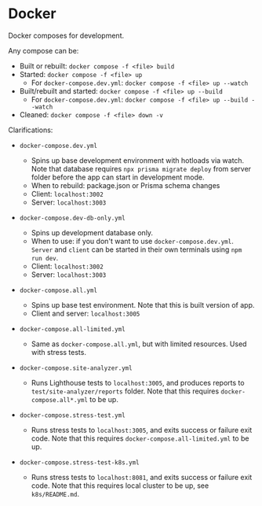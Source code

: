 # Docker

Docker composes for development.

Any compose can be:

- Built or rebuilt: `docker compose -f <file> build`
- Started: `docker compose -f <file> up`
  - For `docker-compose.dev.yml`: `docker compose -f <file> up --watch`
- Built/rebuilt and started: `docker compose -f <file> up --build`
  - For `docker-compose.dev.yml`: `docker compose -f <file> up --build --watch`
- Cleaned: `docker compose -f <file> down -v`

Clarifications:

- `docker-compose.dev.yml`

  - Spins up base development environment with hotloads via watch. Note that database requires `npx prisma migrate deploy` from server folder before the app can start in development mode.
  - When to rebuild: package.json or Prisma schema changes
  - Client: `localhost:3002`
  - Server: `localhost:3003`

- `docker-compose.dev-db-only.yml`

  - Spins up development database only.
  - When to use: if you don't want to use `docker-compose.dev.yml`. `Server` and `client` can be started in their own terminals using `npm run dev`.
  - Client: `localhost:3002`
  - Server: `localhost:3003`

- `docker-compose.all.yml`

  - Spins up base test environment. Note that this is built version of app.
  - Client and server: `localhost:3005`

- `docker-compose.all-limited.yml`

  - Same as `docker-compose.all.yml`, but with limited resources. Used with stress tests.

- `docker-compose.site-analyzer.yml`

  - Runs Lighthouse tests to `localhost:3005`, and produces reports to `test/site-analyzer/reports` folder. Note that this requires `docker-compose.all*.yml` to be up.

- `docker-compose.stress-test.yml`

  - Runs stress tests to `localhost:3005`, and exits success or failure exit code. Note that this requires `docker-compose.all-limited.yml` to be up.

- `docker-compose.stress-test-k8s.yml`

  - Runs stress tests to `localhost:8081`, and exits success or failure exit code. Note that this requires local cluster to be up, see `k8s/README.md`.
